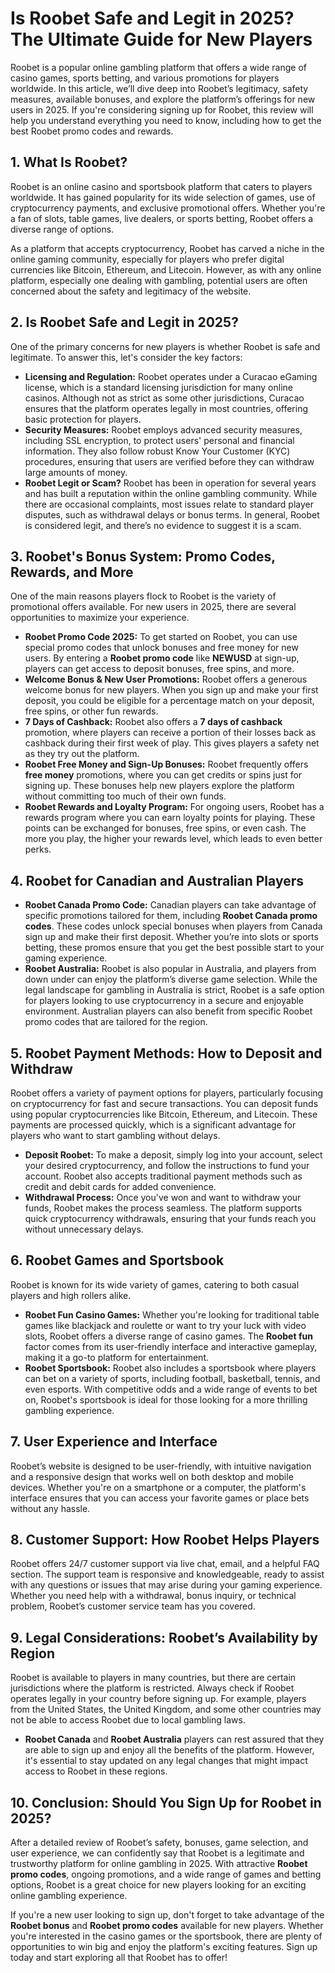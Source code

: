 <h1>Is Roobet Safe and Legit in 2025? The Ultimate Guide for New Players</h1>

<p>Roobet is a popular online gambling platform that offers a wide range of casino games, sports betting, and various promotions for players worldwide. In this article, we’ll dive deep into Roobet’s legitimacy, safety measures, available bonuses, and explore the platform’s offerings for new users in 2025. If you're considering signing up for Roobet, this review will help you understand everything you need to know, including how to get the best Roobet promo codes and rewards.</p>

<h2>1. What Is Roobet?</h2>
<p>Roobet is an online casino and sportsbook platform that caters to players worldwide. It has gained popularity for its wide selection of games, use of cryptocurrency payments, and exclusive promotional offers. Whether you're a fan of slots, table games, live dealers, or sports betting, Roobet offers a diverse range of options.</p>

<p>As a platform that accepts cryptocurrency, Roobet has carved a niche in the online gaming community, especially for players who prefer digital currencies like Bitcoin, Ethereum, and Litecoin. However, as with any online platform, especially one dealing with gambling, potential users are often concerned about the safety and legitimacy of the website.</p>

<h2>2. Is Roobet Safe and Legit in 2025?</h2>
<p>One of the primary concerns for new players is whether Roobet is safe and legitimate. To answer this, let's consider the key factors:</p>

<ul>
    <li><strong>Licensing and Regulation:</strong> Roobet operates under a Curacao eGaming license, which is a standard licensing jurisdiction for many online casinos. Although not as strict as some other jurisdictions, Curacao ensures that the platform operates legally in most countries, offering basic protection for players.</li>
    <li><strong>Security Measures:</strong> Roobet employs advanced security measures, including SSL encryption, to protect users' personal and financial information. They also follow robust Know Your Customer (KYC) procedures, ensuring that users are verified before they can withdraw large amounts of money.</li>
    <li><strong>Roobet Legit or Scam?</strong> Roobet has been in operation for several years and has built a reputation within the online gambling community. While there are occasional complaints, most issues relate to standard player disputes, such as withdrawal delays or bonus terms. In general, Roobet is considered legit, and there’s no evidence to suggest it is a scam.</li>
</ul>

<h2>3. Roobet's Bonus System: Promo Codes, Rewards, and More</h2>
<p>One of the main reasons players flock to Roobet is the variety of promotional offers available. For new users in 2025, there are several opportunities to maximize your experience.</p>

<ul>
    <li><strong>Roobet Promo Code 2025:</strong> To get started on Roobet, you can use special promo codes that unlock bonuses and free money for new users. By entering a <strong>Roobet promo code</strong> like <strong>NEWUSD</strong> at sign-up, players can get access to deposit bonuses, free spins, and more.</li>
    <li><strong>Welcome Bonus & New User Promotions:</strong> Roobet offers a generous welcome bonus for new players. When you sign up and make your first deposit, you could be eligible for a percentage match on your deposit, free spins, or other fun rewards.</li>
    <li><strong>7 Days of Cashback:</strong> Roobet also offers a <strong>7 days of cashback</strong> promotion, where players can receive a portion of their losses back as cashback during their first week of play. This gives players a safety net as they try out the platform.</li>
    <li><strong>Roobet Free Money and Sign-Up Bonuses:</strong> Roobet frequently offers <strong>free money</strong> promotions, where you can get credits or spins just for signing up. These bonuses help new players explore the platform without committing too much of their own funds.</li>
    <li><strong>Roobet Rewards and Loyalty Program:</strong> For ongoing users, Roobet has a rewards program where you can earn loyalty points for playing. These points can be exchanged for bonuses, free spins, or even cash. The more you play, the higher your rewards level, which leads to even better perks.</li>
</ul>

<h2>4. Roobet for Canadian and Australian Players</h2>

<ul>
    <li><strong>Roobet Canada Promo Code:</strong> Canadian players can take advantage of specific promotions tailored for them, including <strong>Roobet Canada promo codes</strong>. These codes unlock special bonuses when players from Canada sign up and make their first deposit. Whether you’re into slots or sports betting, these promos ensure that you get the best possible start to your gaming experience.</li>
    <li><strong>Roobet Australia:</strong> Roobet is also popular in Australia, and players from down under can enjoy the platform’s diverse game selection. While the legal landscape for gambling in Australia is strict, Roobet is a safe option for players looking to use cryptocurrency in a secure and enjoyable environment. Australian players can also benefit from specific Roobet promo codes that are tailored for the region.</li>
</ul>

<h2>5. Roobet Payment Methods: How to Deposit and Withdraw</h2>
<p>Roobet offers a variety of payment options for players, particularly focusing on cryptocurrency for fast and secure transactions. You can deposit funds using popular cryptocurrencies like Bitcoin, Ethereum, and Litecoin. These payments are processed quickly, which is a significant advantage for players who want to start gambling without delays.</p>

<ul>
    <li><strong>Deposit Roobet:</strong> To make a deposit, simply log into your account, select your desired cryptocurrency, and follow the instructions to fund your account. Roobet also accepts traditional payment methods such as credit and debit cards for added convenience.</li>
    <li><strong>Withdrawal Process:</strong> Once you've won and want to withdraw your funds, Roobet makes the process seamless. The platform supports quick cryptocurrency withdrawals, ensuring that your funds reach you without unnecessary delays.</li>
</ul>

<h2>6. Roobet Games and Sportsbook</h2>
<p>Roobet is known for its wide variety of games, catering to both casual players and high rollers alike.</p>

<ul>
    <li><strong>Roobet Fun Casino Games:</strong> Whether you're looking for traditional table games like blackjack and roulette or want to try your luck with video slots, Roobet offers a diverse range of casino games. The <strong>Roobet fun</strong> factor comes from its user-friendly interface and interactive gameplay, making it a go-to platform for entertainment.</li>
    <li><strong>Roobet Sportsbook:</strong> Roobet also includes a sportsbook where players can bet on a variety of sports, including football, basketball, tennis, and even esports. With competitive odds and a wide range of events to bet on, Roobet's sportsbook is ideal for those looking for a more thrilling gambling experience.</li>
</ul>

<h2>7. User Experience and Interface</h2>
<p>Roobet’s website is designed to be user-friendly, with intuitive navigation and a responsive design that works well on both desktop and mobile devices. Whether you're on a smartphone or a computer, the platform's interface ensures that you can access your favorite games or place bets without any hassle.</p>

<h2>8. Customer Support: How Roobet Helps Players</h2>
<p>Roobet offers 24/7 customer support via live chat, email, and a helpful FAQ section. The support team is responsive and knowledgeable, ready to assist with any questions or issues that may arise during your gaming experience. Whether you need help with a withdrawal, bonus inquiry, or technical problem, Roobet’s customer service team has you covered.</p>

<h2>9. Legal Considerations: Roobet’s Availability by Region</h2>
<p>Roobet is available to players in many countries, but there are certain jurisdictions where the platform is restricted. Always check if Roobet operates legally in your country before signing up. For example, players from the United States, the United Kingdom, and some other countries may not be able to access Roobet due to local gambling laws.</p>

<ul>
    <li><strong>Roobet Canada</strong> and <strong>Roobet Australia</strong> players can rest assured that they are able to sign up and enjoy all the benefits of the platform. However, it's essential to stay updated on any legal changes that might impact access to Roobet in these regions.</li>
</ul>

<h2>10. Conclusion: Should You Sign Up for Roobet in 2025?</h2>
<p>After a detailed review of Roobet’s safety, bonuses, game selection, and user experience, we can confidently say that Roobet is a legitimate and trustworthy platform for online gambling in 2025. With attractive <strong>Roobet promo codes</strong>, ongoing promotions, and a wide range of games and betting options, Roobet is a great choice for new players looking for an exciting online gambling experience.</p>

<p>If you're a new user looking to sign up, don't forget to take advantage of the <strong>Roobet bonus</strong> and <strong>Roobet promo codes</strong> available for new players. Whether you're interested in the casino games or the sportsbook, there are plenty of opportunities to win big and enjoy the platform's exciting features. Sign up today and start exploring all that Roobet has to offer!</p>

</body>
</html>
